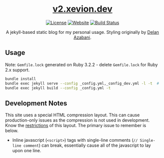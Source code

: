 <div align="center">

[<h1>v2.xevion.dev</h1>][website-url]

[![License][license-badge]][license-url]
[![Website][website-badge]][website-url]
[![Build Status][build-badge]][latest-url]

A jekyll-based static blog for my personal usage. Styling originally by [Delan Azabani][azabani-repo-url].
</div>

## Usage

Note: `Gemfile.lock` generated on Ruby 3.2.2 - delete `Gemfile.lock` for Ruby 2.x support.

```bash
bundle install
bundle exec jekyll serve --config _config.yml,_config_dev.yml -l -t  # Live reload & debug trace
bundle exec jekyll build --config _config.yml -t  
```

## Development Notes

This site uses a special HTML compression layout. This can cause production-only issues as the compression is not used
in development. Know the [restrictions][compression-layout-restrictions] of this layout. The primary issue to remember
is below.

- Inline javascript (`<script>`) tags with single-line comments (`// Single-line comment`) can break, essentially cause
  all of the javascript to lay upon one line.

[user-url]: https://github.com/Xevion/

[repo-url]: https://github.com/Xevion/v2.xevion.dev

[azabani-repo-url]: https://github.com/delan/www.azabani.com

[compression-layout-restrictions]: https://jch.penibelst.de/#restrictions

[website-url]: https://v2.xevion.dev

[banner-url]: ./assets/img/index-cover.png

[license-url]: https://github.com/Xevion/v2.xevion.dev/blob/master/LICENSE

[latest-url]: https://github.com/Xevion/v2.xevion.dev/commit/master

[license-badge]: https://img.shields.io/github/license/Xevion/v2.xevion.dev

[website-badge]: https://img.shields.io/badge/builtwith-jekyll-blue

[build-badge]: https://github.com/Xevion/v2.xevion.dev/actions/workflows/pages/pages-build-deployment/badge.svg